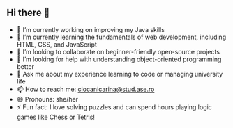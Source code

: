 ## Hi there 👋

- 🔭 I’m currently working on improving my Java skills
- 🌱 I’m currently learning the fundamentals of web development, including HTML, CSS, and JavaScript
- 👯 I’m looking to collaborate on beginner-friendly open-source projects
- 🤔 I’m looking for help with understanding object-oriented programming better
- 💬 Ask me about my experience learning to code or managing university life
- 📫 How to reach me: ciocanicarina@stud.ase.ro
- 😄 Pronouns: she/her
- ⚡ Fun fact: I love solving puzzles and can spend hours playing logic games like Chess or Tetris!

